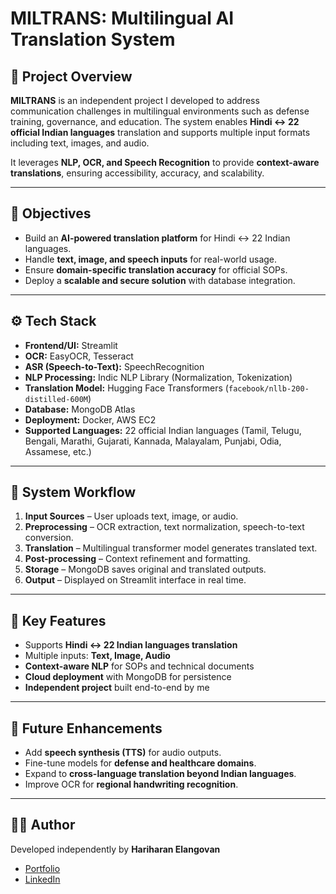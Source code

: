# MILTRANS: Multilingual AI Translation System

## 📌 Project Overview

**MILTRANS** is an independent project I developed to address communication challenges in multilingual environments such as defense training, governance, and education.
The system enables **Hindi ↔ 22 official Indian languages** translation and supports multiple input formats including text, images, and audio.

It leverages **NLP, OCR, and Speech Recognition** to provide **context-aware translations**, ensuring accessibility, accuracy, and scalability.

---

## 🎯 Objectives

* Build an **AI-powered translation platform** for Hindi ↔ 22 Indian languages.
* Handle **text, image, and speech inputs** for real-world usage.
* Ensure **domain-specific translation accuracy** for official SOPs.
* Deploy a **scalable and secure solution** with database integration.

---

## ⚙️ Tech Stack

* **Frontend/UI:** Streamlit
* **OCR:** EasyOCR, Tesseract
* **ASR (Speech-to-Text):** SpeechRecognition
* **NLP Processing:** Indic NLP Library (Normalization, Tokenization)
* **Translation Model:** Hugging Face Transformers (`facebook/nllb-200-distilled-600M`)
* **Database:** MongoDB Atlas
* **Deployment:** Docker, AWS EC2
* **Supported Languages:** 22 official Indian languages (Tamil, Telugu, Bengali, Marathi, Gujarati, Kannada, Malayalam, Punjabi, Odia, Assamese, etc.)

---

## 📐 System Workflow

1. **Input Sources** – User uploads text, image, or audio.
2. **Preprocessing** – OCR extraction, text normalization, speech-to-text conversion.
3. **Translation** – Multilingual transformer model generates translated text.
4. **Post-processing** – Context refinement and formatting.
5. **Storage** – MongoDB saves original and translated outputs.
6. **Output** – Displayed on Streamlit interface in real time.

---

## 🚀 Key Features

* Supports **Hindi ↔ 22 Indian languages translation**
* Multiple inputs: **Text, Image, Audio**
* **Context-aware NLP** for SOPs and technical documents
* **Cloud deployment** with MongoDB for persistence
* **Independent project** built end-to-end by me

---

## 🔮 Future Enhancements

* Add **speech synthesis (TTS)** for audio outputs.
* Fine-tune models for **defense and healthcare domains**.
* Expand to **cross-language translation beyond Indian languages**.
* Improve OCR for **regional handwriting recognition**.

---

## 👨‍💻 Author

Developed independently by **Hariharan Elangovan**

* [Portfolio](https://elahari16.github.io/myprofile/)
* [LinkedIn](https://www.linkedin.com/in/hariharan-elangovan-b0162a23b/)

